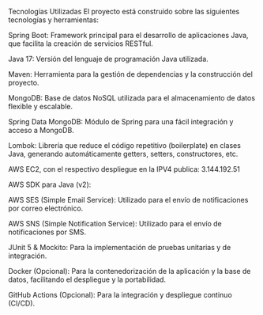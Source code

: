 Tecnologías Utilizadas
El proyecto está construido sobre las siguientes tecnologías y herramientas:

Spring Boot: Framework principal para el desarrollo de aplicaciones Java, que facilita la creación de servicios RESTful.

Java 17: Versión del lenguaje de programación Java utilizada.

Maven: Herramienta para la gestión de dependencias y la construcción del proyecto.

MongoDB: Base de datos NoSQL utilizada para el almacenamiento de datos flexible y escalable.

Spring Data MongoDB: Módulo de Spring para una fácil integración y acceso a MongoDB.

Lombok: Librería que reduce el código repetitivo (boilerplate) en clases Java, generando automáticamente getters, setters, constructores, etc.

AWS EC2, con el respectivo despliegue en la IPV4 publica: 3.144.192.51

AWS SDK para Java (v2):

AWS SES (Simple Email Service): Utilizado para el envío de notificaciones por correo electrónico.

AWS SNS (Simple Notification Service): Utilizado para el envío de notificaciones por SMS.

JUnit 5 & Mockito: Para la implementación de pruebas unitarias y de integración.

Docker (Opcional): Para la contenedorización de la aplicación y la base de datos, facilitando el despliegue y la portabilidad.

GitHub Actions (Opcional): Para la integración y despliegue continuo (CI/CD).

